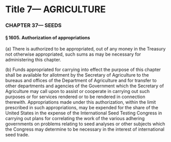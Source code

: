 
# Title 7— AGRICULTURE
### CHAPTER 37— SEEDS
#### § 1605. Authorization of appropriations

(a) There is authorized to be appropriated, out of any money in the Treasury not otherwise appropriated, such sums as may be necessary for administering this chapter.

(b) Funds appropriated for carrying into effect the purpose of this chapter shall be available for allotment by the Secretary of Agriculture to the bureaus and offices of the Department of Agriculture and for transfer to other departments and agencies of the Government which the Secretary of Agriculture may call upon to assist or cooperate in carrying out such purposes or for services rendered or to be rendered in connection therewith. Appropriations made under this authorization, within the limit prescribed in such appropriations, may be expended for the share of the United States in the expense of the International Seed Testing Congress in carrying out plans for correlating the work of the various adhering governments on problems relating to seed analyses or other subjects which the Congress may determine to be necessary in the interest of international seed trade.
